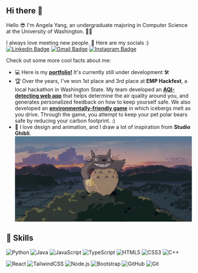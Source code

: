 ## Hi there 👋

Hello 😎 I'm Angela Yang, an undergraduate majoring in Computer Science at the University of Washington. 💛💜
<br>

I always love meeting new people. 🤝 Here are my socials :)
  <br>
    [![Linkedin Badge](https://img.icons8.com/color/28/linkedin.png)](https://www.linkedin.com/in/anqelayang/)
    [![Gmail Badge](https://img.icons8.com/color/28/gmail-new.png)](mailto:angelay2@uw.edu)
    [![Instagram Badge](https://img.icons8.com/fluency/28/instagram-new.png)](https://www.instagram.com/anqie.io/)
  <br>
  
Check out some more cool facts about me:
- 💻 Here is my <a href="angela-yang.github.io/portfolio">**portfolio!**</a> It's currently still under development 🛠️
- 🏆 Over the years, I've won 1st place and 3rd place at **EMP Hackfest**, a local hackathon in Washington State. My team developed an <a href="https://devpost.com/software/air-quality-health">**AQI-detecting web app**</a> that helps determine the air quality around you, and generates personalized feedback on how to keep yourself safe. We also developed an <a href="https://devpost.com/software/bear-go-brrr">**environmentally-friendly game**</a> in which icebergs melt as you drive. Through the game, you attempt to keep your pet polar bears safe by reducing your carbon footprint. :)
- 🌱 I love design and animation, and I draw a lot of inspiration from **Studio Ghibli**.
    <br><img width="500" height="232" alt="image" src="https://github.com/angela-yang/angela-yang/blob/main/totoro.gif" alt="Totoro GIF" /><br>

## 💪 Skills

![Python](https://img.shields.io/badge/-Python-000000?style=flat&logo=Python)
![Java](https://img.shields.io/badge/-Java-000000?style=flat&logo=Java)
![JavaScript](https://img.shields.io/badge/-JavaScript-000000?style=flat&logo=JavaScript)
![TypeScript](https://img.shields.io/badge/-TypeScript-000000?style=flat&logo=TypeScript)
![HTML5](https://img.shields.io/badge/-HTML5-000000?style=flat&logo=HTML5)
![CSS3](https://img.shields.io/badge/-CSS-000000?style=flat&logo=CSS)
![C++](https://img.shields.io/badge/-C++-000000?style=flat&logo=Cplusplus)

![React](https://img.shields.io/badge/-React-000000?style=flat&logo=react)
![TailwindCSS](https://img.shields.io/badge/-TailwindCSS-000000?style=flat&logo=TailwindCSS)
![Node.js](https://img.shields.io/badge/-Node.js-000000?style=flat&logo=node.js)
![Bootstrap](https://img.shields.io/badge/-Bootstrap-000000?style=flat&logo=bootstrap)
![GitHub](https://img.shields.io/badge/-GitHub-000000?style=flat&logo=github&logoColor=FFFFFF)
![Git](https://img.shields.io/badge/-Git-000000?style=flat&logo=git&logoColor=F05032)

<!--<p style="display:inline-block" align="center">
  <!-- Languages 
  <kbd>
    <kbd>Languages</kbd><br><br>
    <a href="https://isocpp.org" target="_blank"><img width="30px" src="https://cdn.jsdelivr.net/gh/devicons/devicon/icons/cplusplus/cplusplus-plain.svg" alt="C++" /></a>
    <a href="https://www.java.com" target="_blank"><img width="30px" src="https://cdn.jsdelivr.net/gh/devicons/devicon/icons/java/java-plain.svg" alt="Java" /></a>
    <a href="https://www.python.org" target="_blank"><img width="30px" src="https://cdn.jsdelivr.net/gh/devicons/devicon/icons/python/python-plain.svg" alt="Python" /></a>
    <a href="https://www.typescriptlang.org" target="_blank"><img width="30px" src="https://cdn.jsdelivr.net/gh/devicons/devicon/icons/typescript/typescript-plain.svg" alt="TypeScript" /></a>
    <a href="https://developer.mozilla.org/en-US/docs/Web/Guide/HTML/HTML5" target="_blank"><img width="30px" src="https://cdn.jsdelivr.net/gh/devicons/devicon/icons/html5/html5-original.svg" alt="HTML5" /></a>
    <a href="https://developer.mozilla.org/en-US/docs/Web/CSS" target="_blank"><img width="30px" src="https://cdn.jsdelivr.net/gh/devicons/devicon/icons/css3/css3-plain.svg" alt="CSS3" /></a>
  </kbd>

  <!-- Front‑end & Mobile 
  <kbd>
    <kbd>Front‑end & Mobile</kbd><br><br>
    <a href="https://tailwindcss.com" target="_blank"><img width="30px" src="https://cdn.jsdelivr.net/gh/devicons/devicon/icons/tailwindcss/tailwindcss-original.svg" alt="TailwindCSS" /></a>
    <a href="https://react.dev" target="_blank"><img width="30px" src="https://cdn.jsdelivr.net/gh/devicons/devicon/icons/react/react-original.svg" alt="React" /></a>
    <a href="https://getbootstrap.com" target="_blank"><img width="30px" src="https://cdn.jsdelivr.net/gh/devicons/devicon/icons/bootstrap/bootstrap-plain.svg" alt="Bootstrap" /></a>
  </kbd>
  
  <!-- DevOps & Infra 
  <kbd>
    <kbd>DevOps & Infra</kbd><br><br>
    <a href="https://github.com/features/actions" target="_blank"><img width="30px" src="https://cdn.jsdelivr.net/gh/devicons/devicon/icons/githubactions/githubactions-plain.svg" alt="GitHub Actions" /></a>
    <a href="https://git-scm.com" target="_blank"><img width="30px" src="https://cdn.jsdelivr.net/gh/devicons/devicon/icons/git/git-plain.svg" alt="Git" /></a>
    <a href="https://github.com" target="_blank"><img width="30px" src="https://cdn.jsdelivr.net/gh/devicons/devicon/icons/github/github-original.svg" alt="GitHub" /></a>
  </kbd>
</p>
<br>
-->


<!--
**angela-yang/angela-yang** is a ✨ _special_ ✨ repository because its `README.md` (this file) appears on your GitHub profile.

Here are some ideas to get you started:

- 🔭 I’m currently working on ...
- 🌱 I’m currently learning ...
- 👯 I’m looking to collaborate on ...
- 🤔 I’m looking for help with ...
- 💬 Ask me about ...
- 📫 How to reach me: ...
- 😄 Pronouns: ...
- ⚡ Fun fact: ...
-->
